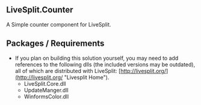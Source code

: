 ## LiveSplit.Counter
A Simple counter component for LiveSplit. 


## Packages / Requirements

- If you plan on building this solution yourself, you may need to add references to the following dlls (the included versions may be outdated), all of which are distributed with LiveSplit: [http://livesplit.org/](http://livesplit.org/ "Livesplit Home").
	+ LiveSplit.Core.dll
	+ UpdateManger.dll
	+ WinformsColor.dll
